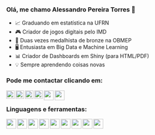 ### Olá, me chamo Alessandro Pereira Torres 👋


- 📈 Graduando em estatística na UFRN
- 🎮 Criador de jogos digitais pelo IMD
- 🥉 Duas vezes medalhista de bronze na OBMEP
- 🖥  Entusiasta em Big Data e Machine Learning
- 📊 Criador de Dashboards em Shiny (para HTML/PDF)
- 💡    Sempre aprendendo coisas novas

### Pode me contactar clicando em:

[<img align="left" alt="AlessandroPTSN | GitHub" width="22px" src="https://icon-icons.com/downloadimage.php?id=123274&root=1996/PNG/512/&file=code_development_github_open_source_programming_source_icon_123274.png" />][github]
[<img align="left" alt="Alessandroptsn | Twitter" width="22px" src="https://icon-icons.com/downloadimage.php?id=113802&root=1753/PNG/512/&file=iconfinder-social-media-applications-6twitter-4102580_113802.png" />][twitter]
[<img align="left" alt="alessandroptsn | LinkedIn" width="22px" src="https://icon-icons.com/downloadimage.php?id=16590&root=99/PNG/512/&file=linkedin_socialnetwork_17441.png" />][linkedin]
[<img align="left" alt="alessandroptsn | Instagram" width="22px" src="https://icon-icons.com/downloadimage.php?id=113804&root=1753/PNG/512/&file=iconfinder-social-media-applications-3instagram-4102579_113804.png" />][instagram]
[<img align="left"  width="26px" src="https://icon-icons.com/downloadimage.php?id=189534&root=3053/PNG/512/&file=yahoo_mail_macos_bigsur_icon_189534.png" />][Yahoo]
[<img align="left"  width="26px" src="https://icon-icons.com/downloadimage.php?id=115624&root=1826/PNG/512/&file=4202011emailgmaillogomailsocialsocialmedia-115677_115624.png" />][Gmail]



<br />

### Linguagens e ferramentas:

[<img align="left"  width="26px" src="https://icon-icons.com/downloadimage.php?id=94807&root=1381/PNG/512/&file=rstudio_94807.png" />][R]
[<img align="left"  width="26px" src="https://icon-icons.com/downloadimage.php?id=17802&root=112/PNG/512/&file=python_18894.png" />][Python]
[<img align="left"  width="26px" src="https://icon-icons.com/downloadimage.php?id=145720&root=2397/PNG/512/&file=microsoft_office_excel_logo_icon_145720.png" />][Excel]
[<img align="left"  width="26px" src= "https://icon-icons.com/downloadimage.php?id=145724&root=2397/PNG/512/&file=microsoft_office_word_logo_icon_145724.png" />][Word]
[<img align="left"  width="26px" src= "https://icon-icons.com/downloadimage.php?id=145723&root=2397/PNG/512/&file=microsoft_power_point_office_logo_icon_145723.png" />][Power]
[<img align="left"  width="26px" src="https://icon-icons.com/downloadimage.php?id=169967&root=2699/PNG/512/&file=markdown_here_logo_icon_169967.png" />][Markdown]
[<img align="left"  width="26px" src="https://icon-icons.com/downloadimage.php?id=103702&root=1504/PNG/512/&file=textxtex_103702.png" />][Latex]
[<img align="left"  width="26px" src="https://icon-icons.com/downloadimage.php?id=103179&root=1495/PNG/512/&file=unityeditoricon_103179.png" />][Unity]
[<img align="left"  width="26px" src="https://icon-icons.com/downloadimage.php?id=143196&root=2351/PNG/512/&file=logo_github_icon_143196.png" />][Git_hub]

<br />
<br />


<!--
| <a href="https://github.com/AlessandroPTSN/AlessandroPTSN/github-readme-stats"><img align="center" src="https://github-readme-stats.vercel.app/api?username=AlessandroPTSN&theme=github_dark&show_icons=true" alt="Alessandro github status" /></a>  | <a href="https://github.com/AlessandroPTSN"><img align="center" src="https://github-readme-stats.vercel.app/api/top-langs/?username=alessandroptsn&layout=compact&theme=github_dark&hide_border=true&hide=javascript,html" /></a>  |
| ------------- | ------------- |
!-->




<!--
#### Top Repositories


<a href="https://github.com/AlessandroPTSN/Covid-19">
  <img align="center" src="https://github-readme-stats.vercel.app/api/pin/?username=alessandroptsn&repo=Covid-19&theme=github_dark" />
</a>
<a href="https://github.com/alessandroptsn/alessandroptsn/Classificando-estrelas-com-Kmeans">
  <img align="center" src="https://github-readme-stats.vercel.app/api/pin/?username=alessandroptsn&repo=Classificando-estrelas-com-Kmeans&theme=github_dark" />
</a>
!-->
<br />
<br />

<!--
<h2 align="center">
  My Contribution Graph <img src="https://media.giphy.com/media/xUA7aZeLE2e0P7Znz2/giphy.gif" width="50">
</h2>
<p align="center">
  <img src="https://github.com/ritik307/ritik307/raw/output/github-contribution-grid-snake.svg" alt="snake"></center>
</p>

<h2 align="center">
  My Github Stats<img src="https://media.giphy.com/media/VgCDAzcKvsR6OM0uWg/giphy.gif" width="50">
</h2>
 
<br>
<p align = "center">
 <img  src="https://github-readme-streak-stats.herokuapp.com/?user=alessandroptsn&show_icons=true&locale=en&layout=compact&theme=radical&line_height=0" />
</p> 
!-->

 <!--
(isso é legal)
<details>
<summary>📈 Minha atividade no Github</summary>
<p align = "center">
 <img src="https://activity-graph.herokuapp.com/graph?username=alessandroptsn&theme=react-dark">
</p> 
</details>
!-->

 <!--
 ![Visitor Count](https://profile-counter.glitch.me/{larymak}/count.svg)
!-->

[GitHub]: https://github.com/AlessandroPTSN
[twitter]: https://twitter.com/Alessandroptsn
[instagram]: https://instagram.com/alessandroptsn
[linkedin]: https://www.linkedin.com/in/alessandroptsn/
[ico]: https://icon-icons.com
[R]: https://www.r-project.org
[Python]: https://www.python.org
[Excel]: https://www.microsoft.com/pt-br/microsoft-365/excel
[Word]: https://www.microsoft.com/pt-br/microsoft-365/word
[Power]: https://www.microsoft.com/pt-br/microsoft-365/powerpoint
[Markdown]: https://www.markdownguide.org/getting-started/
[Latex]: https://www.latex-project.org
[Unity]: https://unity.com
[Git_hub]: https://github.com
[Yahoo]: mailto:alessandroptsn@yahoo.com.br
[Gmail]: mailto:alessandroptsn@gmail.com
